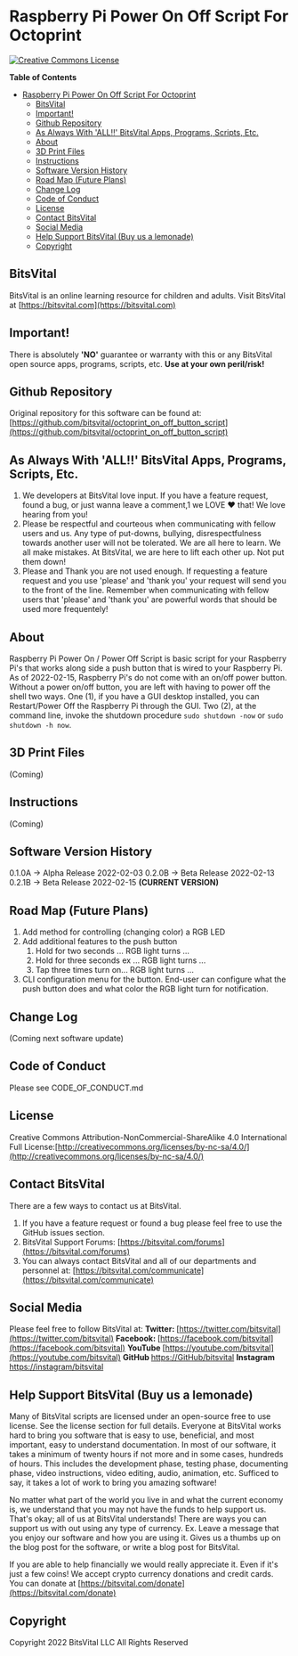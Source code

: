 # Raspberry Pi Power On Off Script For Octoprint
<a rel="license" href="http://creativecommons.org/licenses/by-nc-sa/4.0/"><img alt="Creative Commons License" style="border-width:0" src="https://i.creativecommons.org/l/by-nc-sa/4.0/80x15.png" /></a>

<strong>Table of Contents</strong>
- [Raspberry Pi Power On Off Script For Octoprint](#raspberry-pi-power-on-off-script-for-octoprint)
  - [BitsVital](#bitsvital)
  - [Important!](#important)
  - [Github Repository](#github-repository)
  - [As Always With 'ALL‼️' BitsVital Apps, Programs, Scripts, Etc.](#as-always-with-all️-bitsvital-apps-programs-scripts-etc)
  - [About](#about)
  - [3D Print Files](#3d-print-files)
  - [Instructions](#instructions)
  - [Software Version History](#software-version-history)
  - [Road Map (Future Plans)](#road-map-future-plans)
  - [Change Log](#change-log)
  - [Code of Conduct](#code-of-conduct)
  - [License](#license)
  - [Contact BitsVital](#contact-bitsvital)
  - [Social Media](#social-media)
  - [Help Support BitsVital (Buy us a lemonade)](#help-support-bitsvital-buy-us-a-lemonade)
  - [Copyright](#copyright)
## BitsVital
BitsVital is an online learning resource for children and adults.
Visit BitsVital at [https://bitsvital.com](https://bitsvital.com)
## Important!
There is absolutely <strong>'NO'</strong> guarantee or warranty with this or any BitsVital open source apps, programs, scripts, etc.
<strong>Use at your own peril/risk!</strong>
## Github Repository
Original repository for this software can be found at:
[https://github.com/bitsvital/octoprint_on_off_button_script](https://github.com/bitsvital/octoprint_on_off_button_script)
## As Always With 'ALL‼️' BitsVital Apps, Programs, Scripts, Etc.
1. We developers at BitsVital love input. If you have a feature request, found a bug, or just wanna leave a comment,1 we LOVE ❤️ that! We love hearing from you!
2. Please be respectful and courteous when communicating with fellow users and us. Any type of put-downs, bullying, disrespectfulness towards another user will not be tolerated. We are all here to learn. We all make mistakes. At BitsVital, we are here to lift each other up. Not put them down!
3. Please and Thank you are not used enough. If requesting a feature request and you use 'please' and 'thank you' your request will send you to the front of the line. Remember when communicating with fellow users that 'please' and 'thank you' are powerful words that should be used more frequentely! 
## About
Raspberry Pi Power On / Power Off Script is  basic script for your Raspberry Pi's that works along side a push button that is wired to your Raspberry Pi. As of 2022-02-15, Raspberry Pi's do not come with an on/off power button. Without a power on/off button, you are left with having to power off the shell two ways. One (1), if you have a GUI desktop installed, you can Restart/Power Off the Raspberry Pi through the GUI. Two (2), at the command line, invoke the shutdown procedure `sudo shutdown -now` or `sudo shutdown -h now`. 

## 3D Print Files
(Coming)

## Instructions
(Coming)

## Software Version History
0.1.0A -> Alpha Release 2022-02-03
0.2.0B -> Beta Release 2022-02-13
0.2.1B -> Beta Release 2022-02-15 <strong>(CURRENT VERSION)</strong>
## Road Map (Future Plans)
1. Add method for controlling (changing color) a RGB LED
2. Add additional features to the push button
   1. Hold for two seconds ... RGB light turns ...
   2. Hold for three seconds ex ... RGB light turns ...
   3. Tap three times turn on... RGB light turns ...
3. CLI configuration menu for the button. End-user can configure what the push button does and what color the RGB light turn for notification.
## Change Log
(Coming next software update)

## Code of Conduct
Please see CODE_OF_CONDUCT.md
## License
Creative Commons Attribution-NonCommercial-ShareAlike 4.0 International
Full License:[http://creativecommons.org/licenses/by-nc-sa/4.0/](http://creativecommons.org/licenses/by-nc-sa/4.0/)

## Contact BitsVital
There are a few ways to contact us at BitsVital.
1. If you have a feature request or found a bug please feel free to use the GitHub issues section.
2. BitsVital Support Forums: [https://bitsvital.com/forums](https://bitsvital.com/forums)
3. You can always contact BitsVital and all of our departments and personnel at: [https://bitsvital.com/communicate](https://bitsvital.com/communicate) 

## Social Media
Please feel free to follow BitsVital at:
<strong>Twitter: </strong>[https://twitter.com/bitsvital](https://twitter.com/bitsvital)
<strong>Facebook: </strong>[https://facebook.com/bitsvital](https://facebook.com/bitsvital)
<strong>YouTube </strong>[https://youtube.com/bitsvital](https://youtube.com/bitsvital)
<strong>GitHub </strong>[https://GitHub/bitsvital](https://GitHub/bitsvital)
<strong>Instagram </strong>[https://instagram/bitsvital](https://instagram/bitsvital)

## Help Support BitsVital (Buy us a lemonade)
Many of BitsVital scripts are licensed under an open-source free to use license. See the license section for full details. Everyone at BitsVital works hard to bring you software that is easy to use, beneficial, and most important, easy to understand documentation. In most of our software, it takes a minimum of twenty hours if not more and in some cases, hundreds of hours. This includes the development phase, testing phase, documenting phase, video instructions, video editing, audio, animation, etc. Sufficed to say, it takes a lot of work to bring you amazing software!

No matter what part of the world you live in and what the current economy is, we understand that you may not have the funds to help support us. That's okay; all of us at BitsVital understands! There are ways you can support us with out using any type of currency. Ex. Leave a message that you enjoy our software and how you are using it. Gives us a thumbs up on the blog post for the software, or write a blog post for BitsVital.

If you are able to help financially we would really appreciate it. Even if it's just a few coins! We accept crypto currency donations and credit cards. You can donate at [https://bitsvital.com/donate](https://bitsvital.com/donate)

## Copyright
Copyright 2022 BitsVital LLC All Rights Reserved
